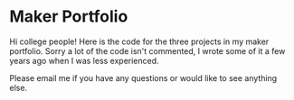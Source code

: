 # Maker Portfolio

Hi college people! Here is the code for the three projects in my maker portfolio. Sorry a lot of the code isn't commented, I wrote some of it a few years ago when I was less experienced. 

Please email me if you have any questions or would like to see anything else. 
